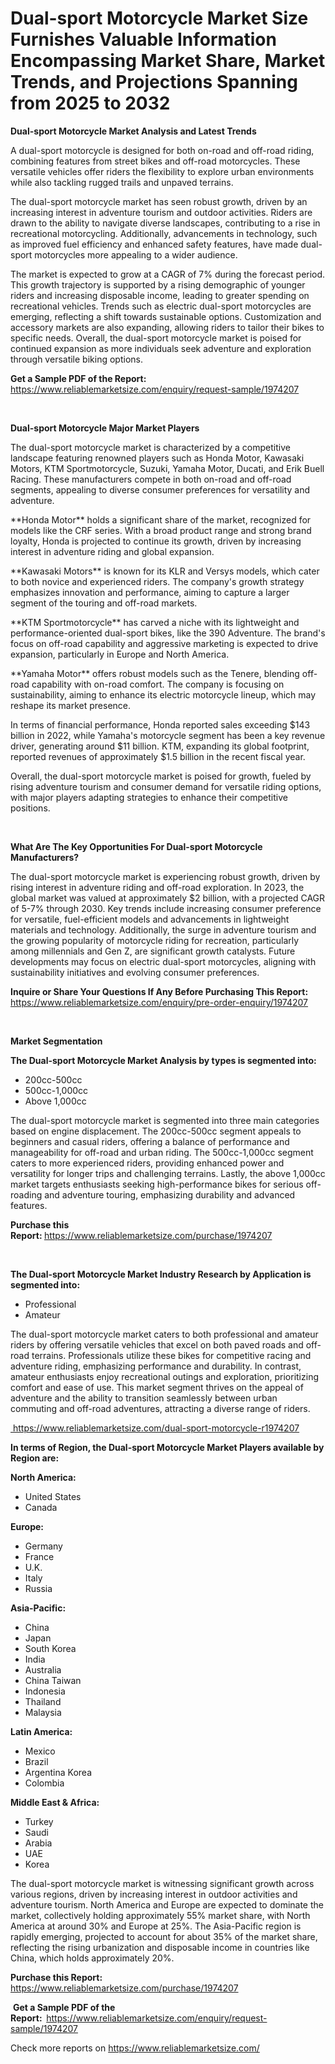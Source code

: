 <p><h1>Dual-sport Motorcycle Market Size Furnishes Valuable Information Encompassing Market Share, Market Trends, and Projections Spanning from 2025 to 2032</h1></p><p><strong>Dual-sport Motorcycle Market Analysis and Latest Trends</strong></p>
<p><p>A dual-sport motorcycle is designed for both on-road and off-road riding, combining features from street bikes and off-road motorcycles. These versatile vehicles offer riders the flexibility to explore urban environments while also tackling rugged trails and unpaved terrains.</p><p>The dual-sport motorcycle market has seen robust growth, driven by an increasing interest in adventure tourism and outdoor activities. Riders are drawn to the ability to navigate diverse landscapes, contributing to a rise in recreational motorcycling. Additionally, advancements in technology, such as improved fuel efficiency and enhanced safety features, have made dual-sport motorcycles more appealing to a wider audience.</p><p>The market is expected to grow at a CAGR of 7% during the forecast period. This growth trajectory is supported by a rising demographic of younger riders and increasing disposable income, leading to greater spending on recreational vehicles. Trends such as electric dual-sport motorcycles are emerging, reflecting a shift towards sustainable options. Customization and accessory markets are also expanding, allowing riders to tailor their bikes to specific needs. Overall, the dual-sport motorcycle market is poised for continued expansion as more individuals seek adventure and exploration through versatile biking options.</p></p>
<p><strong>Get a Sample PDF of the Report:&nbsp;</strong> <a href="https://www.reliablemarketsize.com/enquiry/request-sample/1974207?utm_campaign=2462&utm_medium=2&utm_source=Github&utm_content=ia&utm_term=31032025&utm_id=dual-sport-motorcycle">https://www.reliablemarketsize.com/enquiry/request-sample/1974207</a></p>
<p>&nbsp;</p>
<p><strong>Dual-sport Motorcycle Major Market Players</strong></p>
<p><p>The dual-sport motorcycle market is characterized by a competitive landscape featuring renowned players such as Honda Motor, Kawasaki Motors, KTM Sportmotorcycle, Suzuki, Yamaha Motor, Ducati, and Erik Buell Racing. These manufacturers compete in both on-road and off-road segments, appealing to diverse consumer preferences for versatility and adventure.</p><p>**Honda Motor** holds a significant share of the market, recognized for models like the CRF series. With a broad product range and strong brand loyalty, Honda is projected to continue its growth, driven by increasing interest in adventure riding and global expansion.</p><p>**Kawasaki Motors** is known for its KLR and Versys models, which cater to both novice and experienced riders. The company's growth strategy emphasizes innovation and performance, aiming to capture a larger segment of the touring and off-road markets.</p><p>**KTM Sportmotorcycle** has carved a niche with its lightweight and performance-oriented dual-sport bikes, like the 390 Adventure. The brand's focus on off-road capability and aggressive marketing is expected to drive expansion, particularly in Europe and North America.</p><p>**Yamaha Motor** offers robust models such as the Tenere, blending off-road capability with on-road comfort. The company is focusing on sustainability, aiming to enhance its electric motorcycle lineup, which may reshape its market presence.</p><p>In terms of financial performance, Honda reported sales exceeding $143 billion in 2022, while Yamaha's motorcycle segment has been a key revenue driver, generating around $11 billion. KTM, expanding its global footprint, reported revenues of approximately $1.5 billion in the recent fiscal year.</p><p>Overall, the dual-sport motorcycle market is poised for growth, fueled by rising adventure tourism and consumer demand for versatile riding options, with major players adapting strategies to enhance their competitive positions.</p></p>
<p>&nbsp;</p>
<p><strong>What Are The Key Opportunities For Dual-sport Motorcycle Manufacturers?</strong></p>
<p><p>The dual-sport motorcycle market is experiencing robust growth, driven by rising interest in adventure riding and off-road exploration. In 2023, the global market was valued at approximately $2 billion, with a projected CAGR of 5-7% through 2030. Key trends include increasing consumer preference for versatile, fuel-efficient models and advancements in lightweight materials and technology. Additionally, the surge in adventure tourism and the growing popularity of motorcycle riding for recreation, particularly among millennials and Gen Z, are significant growth catalysts. Future developments may focus on electric dual-sport motorcycles, aligning with sustainability initiatives and evolving consumer preferences.</p></p>
<p><strong>Inquire or Share Your Questions If Any Before Purchasing This Report:</strong> <a href="https://www.reliablemarketsize.com/enquiry/pre-order-enquiry/1974207?utm_campaign=2462&utm_medium=2&utm_source=Github&utm_content=ia&utm_term=31032025&utm_id=dual-sport-motorcycle">https://www.reliablemarketsize.com/enquiry/pre-order-enquiry/1974207</a></p>
<p>&nbsp;</p>
<p><strong>Market Segmentation</strong></p>
<p><strong>The Dual-sport Motorcycle Market Analysis by types is segmented into:</strong></p>
<p><ul><li>200cc-500cc</li><li>500cc-1,000cc</li><li>Above 1,000cc</li></ul></p>
<p><p>The dual-sport motorcycle market is segmented into three main categories based on engine displacement. The 200cc-500cc segment appeals to beginners and casual riders, offering a balance of performance and manageability for off-road and urban riding. The 500cc-1,000cc segment caters to more experienced riders, providing enhanced power and versatility for longer trips and challenging terrains. Lastly, the above 1,000cc market targets enthusiasts seeking high-performance bikes for serious off-roading and adventure touring, emphasizing durability and advanced features.</p></p>
<p><strong>Purchase this Report:&nbsp;</strong><a href="https://www.reliablemarketsize.com/purchase/1974207?utm_campaign=2462&utm_medium=2&utm_source=Github&utm_content=ia&utm_term=31032025&utm_id=dual-sport-motorcycle">https://www.reliablemarketsize.com/purchase/1974207</a></p>
<p>&nbsp;</p>
<p><strong>The Dual-sport Motorcycle Market Industry Research by Application is segmented into:</strong></p>
<p><ul><li>Professional</li><li>Amateur</li></ul></p>
<p><p>The dual-sport motorcycle market caters to both professional and amateur riders by offering versatile vehicles that excel on both paved roads and off-road terrains. Professionals utilize these bikes for competitive racing and adventure riding, emphasizing performance and durability. In contrast, amateur enthusiasts enjoy recreational outings and exploration, prioritizing comfort and ease of use. This market segment thrives on the appeal of adventure and the ability to transition seamlessly between urban commuting and off-road adventures, attracting a diverse range of riders.</p></p>
<p><a href="https://www.reliablemarketsize.com/dual-sport-motorcycle-r1974207?utm_campaign=2462&utm_medium=2&utm_source=Github&utm_content=ia&utm_term=31032025&utm_id=dual-sport-motorcycle">&nbsp;https://www.reliablemarketsize.com/dual-sport-motorcycle-r1974207</a></p>
<p><strong>In terms of Region, the Dual-sport Motorcycle Market Players available by Region are:</strong></p>
<p>
    <p> <strong> North America: </strong>
        <ul>
            <li>United States</li>
            <li>Canada</li>
        </ul>
        </p> 
    <p> <strong> Europe: </strong>
        <ul>
            <li>Germany</li>
            <li>France</li>
            <li>U.K.</li>
            <li>Italy</li>
            <li>Russia</li>
        </ul>
        </p> 
    <p> <strong> Asia-Pacific: </strong>
        <ul>
            <li>China</li>
            <li>Japan</li>
            <li>South Korea</li>
            <li>India</li>
            <li>Australia</li>
            <li>China Taiwan</li>
            <li>Indonesia</li>
            <li>Thailand</li>
            <li>Malaysia</li>
        </ul>
        </p> 
    <p> <strong> Latin America: </strong>
        <ul>
            <li>Mexico</li>
            <li>Brazil</li>
            <li>Argentina Korea</li>
            <li>Colombia</li>
        </ul>
        </p> 
    <p> <strong> Middle East & Africa: </strong>
        <ul>
            <li>Turkey</li>
            <li>Saudi</li>
            <li>Arabia</li>
            <li>UAE</li>
            <li>Korea</li>
        </ul>
    </p>
    </p>
<p><p>The dual-sport motorcycle market is witnessing significant growth across various regions, driven by increasing interest in outdoor activities and adventure tourism. North America and Europe are expected to dominate the market, collectively holding approximately 55% market share, with North America at around 30% and Europe at 25%. The Asia-Pacific region is rapidly emerging, projected to account for about 35% of the market share, reflecting the rising urbanization and disposable income in countries like China, which holds approximately 20%.</p></p>
<p><strong>Purchase this Report: </strong><a href="https://www.reliablemarketsize.com/purchase/1974207?utm_campaign=2462&utm_medium=2&utm_source=Github&utm_content=ia&utm_term=31032025&utm_id=dual-sport-motorcycle">https://www.reliablemarketsize.com/purchase/1974207</a></p>
<p>&nbsp;<strong>Get a Sample PDF of the Report:&nbsp;&nbsp;</strong><a href="https://www.reliablemarketsize.com/enquiry/request-sample/1974207?utm_campaign=2462&utm_medium=2&utm_source=Github&utm_content=ia&utm_term=31032025&utm_id=dual-sport-motorcycle">https://www.reliablemarketsize.com/enquiry/request-sample/1974207</a></p>
<p><strong></strong></p>
<p>Check more reports on <a href="https://www.reliablemarketsize.com/?utm_campaign=2462&utm_medium=2&utm_source=Github&utm_content=ia&utm_term=31032025&utm_id=dual-sport-motorcycle">https://www.reliablemarketsize.com/</a></p>